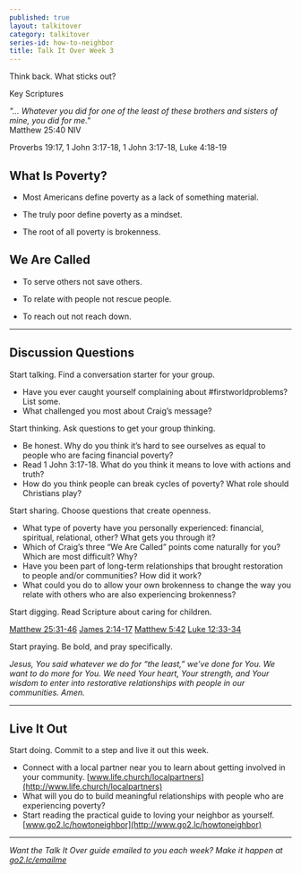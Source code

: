 ```yaml
---
published: true
layout: talkitover
category: talkitover
series-id: how-to-neighbor
title: Talk It Over Week 3
---
```


<p class="lead">Think back. What sticks out?</p> 

Key Scriptures

_"... Whatever you did for one of the least of these brothers and sisters of mine, you did for me."_  
Matthew 25:40 NIV 

Proverbs 19:17, 1 John 3:17-18, 1 John 3:17-18, Luke 4:18-19 

## What Is Poverty?

* Most Americans define poverty as a lack of something material.   

* The truly poor define poverty as a mindset.  

* The root of all poverty is brokenness.  

## We Are Called
* To serve others not save others.

* To relate with people not rescue people.

* To reach out not reach down.

* * *

## Discussion Questions
<p class="lead">Start talking. Find a conversation starter for your group.</p> 

* Have you ever caught yourself complaining about #firstworldproblems? List some. 
* What challenged you most about Craig’s message? 

<p class="lead">Start thinking. Ask questions to get your group thinking.</p> 

* Be honest. Why do you think it’s hard to see ourselves as equal to people who are facing financial poverty? 
* Read 1 John 3:17-18. What do you think it means to love with actions and truth? 
* How do you think people can break cycles of poverty? What role should Christians play? 
 
<p class="lead">Start sharing. Choose questions that create openness.</p> 

* What type of poverty have you personally experienced: financial, spiritual, relational, other? What gets you through it? 
* Which of Craig’s three “We Are Called” points come naturally for you? Which are most difficult? Why? 
* Have you been part of long-term relationships that brought restoration to people and/or communities? How did it work? 
* What could you do to allow your own brokenness to change the way you relate with others who are also experiencing brokenness? 

<p class="lead">Start digging. Read Scripture about caring for children.</p> 

[Matthew 25:31-46](https://www.bible.com/bible/111/mat.25.31-46.niv) [James 2:14-17](https://www.bible.com/bible/111/james.2.14-17.niv) [Matthew 5:42](https://www.bible.com/bible/111/mat.5.42.niv) [Luke 12:33-34](https://www.bible.com/bible/111/luke.12.33-34.niv)

<p class="lead">Start praying. Be bold, and pray specifically.</p> 

_Jesus, You said whatever we do for “the least,” we’ve done for You. We want to do more for You. We need Your heart, Your strength, and Your wisdom to enter into restorative relationships with people in our communities. Amen._

* * *

## Live It Out
<p class="lead">Start doing. Commit to a step and live it out this week.</p>

* Connect with a local partner near you to learn about getting involved in your community. [www.life.church/localpartners](http://www.life.church/localpartners)
* What will you do to build meaningful relationships with people who are experiencing poverty? 
* Start reading the practical guide to loving your neighbor as yourself. [www.go2.lc/howtoneighbor](http://www.go2.lc/howtoneighbor) 

* * *

_Want the Talk It Over guide emailed to you each week? Make it happen at [go2.lc/emailme](http://info.life.church/talkitover)_
